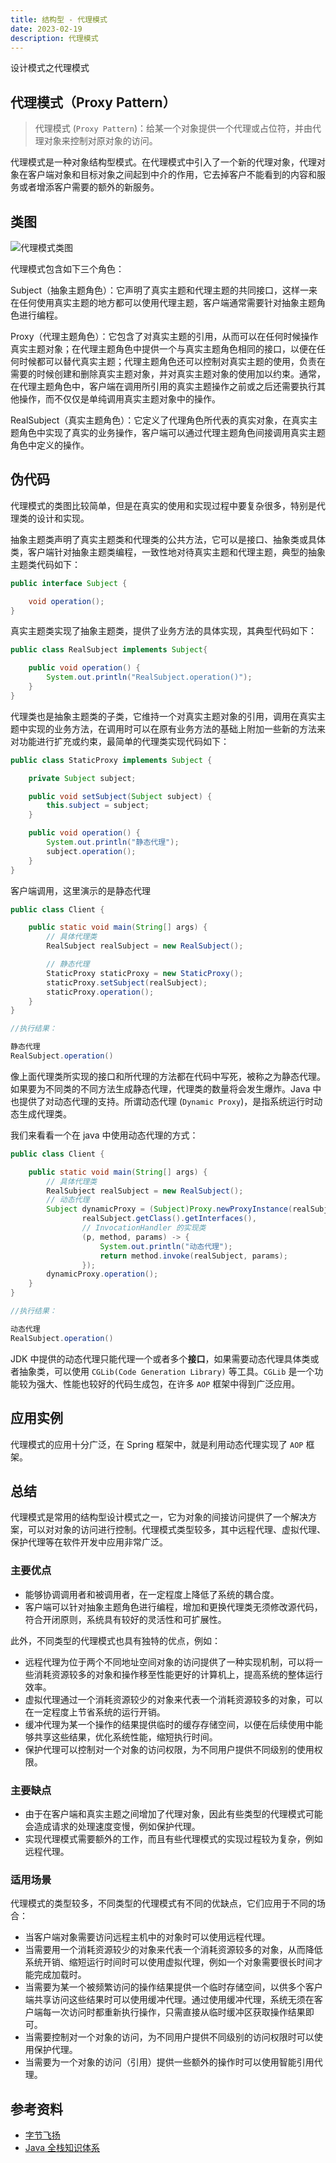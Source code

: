 ```yaml
---
title: 结构型 - 代理模式
date: 2023-02-19
description: 代理模式
---
```


设计模式之代理模式
<!-- more -->

## 代理模式（Proxy Pattern）

> 代理模式 (`Proxy Pattern`)：给某一个对象提供一个代理或占位符，并由代理对象来控制对原对象的访问。

代理模式是一种对象结构型模式。在代理模式中引入了一个新的代理对象，代理对象在客户端对象和目标对象之间起到中介的作用，它去掉客户不能看到的内容和服务或者增添客户需要的额外的新服务。

## 类图

![代理模式类图](https://cdn.jsdelivr.net/gh/AlexChen68/OSS@master/blog/advance/proxy_pattern.png)

代理模式包含如下三个角色：

Subject（抽象主题角色）：它声明了真实主题和代理主题的共同接口，这样一来在任何使用真实主题的地方都可以使用代理主题，客户端通常需要针对抽象主题角色进行编程。

Proxy（代理主题角色）：它包含了对真实主题的引用，从而可以在任何时候操作真实主题对象；在代理主题角色中提供一个与真实主题角色相同的接口，以便在任何时候都可以替代真实主题；代理主题角色还可以控制对真实主题的使用，负责在需要的时候创建和删除真实主题对象，并对真实主题对象的使用加以约束。通常，在代理主题角色中，客户端在调用所引用的真实主题操作之前或之后还需要执行其他操作，而不仅仅是单纯调用真实主题对象中的操作。

RealSubject（真实主题角色）：它定义了代理角色所代表的真实对象，在真实主题角色中实现了真实的业务操作，客户端可以通过代理主题角色间接调用真实主题角色中定义的操作。

## 伪代码

代理模式的类图比较简单，但是在真实的使用和实现过程中要复杂很多，特别是代理类的设计和实现。

抽象主题类声明了真实主题类和代理类的公共方法，它可以是接口、抽象类或具体类，客户端针对抽象主题类编程，一致性地对待真实主题和代理主题，典型的抽象主题类代码如下：

```java
public interface Subject {

    void operation();
}
```

真实主题类实现了抽象主题类，提供了业务方法的具体实现，其典型代码如下：

```java
public class RealSubject implements Subject{

    public void operation() {
        System.out.println("RealSubject.operation()");
    }
}
```

代理类也是抽象主题类的子类，它维持一个对真实主题对象的引用，调用在真实主题中实现的业务方法，在调用时可以在原有业务方法的基础上附加一些新的方法来对功能进行扩充或约束，最简单的代理类实现代码如下：

```java
public class StaticProxy implements Subject {

    private Subject subject;

    public void setSubject(Subject subject) {
        this.subject = subject;
    }

    public void operation() {
        System.out.println("静态代理");
        subject.operation();
    }
}
```

客户端调用，这里演示的是静态代理

```java
public class Client {

    public static void main(String[] args) {
        // 具体代理类
        RealSubject realSubject = new RealSubject();

        // 静态代理
        StaticProxy staticProxy = new StaticProxy();
        staticProxy.setSubject(realSubject);
        staticProxy.operation();
    }
}

//执行结果：

静态代理
RealSubject.operation()
```

像上面代理类所实现的接口和所代理的方法都在代码中写死，被称之为静态代理。如果要为不同类的不同方法生成静态代理，代理类的数量将会发生爆炸。Java 中也提供了对动态代理的支持。所谓动态代理 (`Dynamic Proxy`)，是指系统运行时动态生成代理类。

我们来看看一个在 java 中使用动态代理的方式：

```java
public class Client {

    public static void main(String[] args) {
        // 具体代理类
        RealSubject realSubject = new RealSubject();
        // 动态代理
        Subject dynamicProxy = (Subject)Proxy.newProxyInstance(realSubject.getClass().getClassLoader(),
                realSubject.getClass().getInterfaces(),
                // InvocationHandler 的实现类
                (p, method, params) -> {
                    System.out.println("动态代理");
                    return method.invoke(realSubject, params);
                });
        dynamicProxy.operation();
    }
}

//执行结果：

动态代理
RealSubject.operation()
```

JDK 中提供的动态代理只能代理一个或者多个**接口**，如果需要动态代理具体类或者抽象类，可以使用 `CGLib(Code Generation Library)` 等工具。`CGLib` 是一个功能较为强大、性能也较好的代码生成包，在许多 `AOP` 框架中得到广泛应用。

## 应用实例

代理模式的应用十分广泛，在 Spring 框架中，就是利用动态代理实现了 `AOP` 框架。

## 总结

代理模式是常用的结构型设计模式之一，它为对象的间接访问提供了一个解决方案，可以对对象的访问进行控制。代理模式类型较多，其中远程代理、虚拟代理、保护代理等在软件开发中应用非常广泛。

### 主要优点

- 能够协调调用者和被调用者，在一定程度上降低了系统的耦合度。
- 客户端可以针对抽象主题角色进行编程，增加和更换代理类无须修改源代码，符合开闭原则，系统具有较好的灵活性和可扩展性。

此外，不同类型的代理模式也具有独特的优点，例如：
- 远程代理为位于两个不同地址空间对象的访问提供了一种实现机制，可以将一些消耗资源较多的对象和操作移至性能更好的计算机上，提高系统的整体运行效率。
- 虚拟代理通过一个消耗资源较少的对象来代表一个消耗资源较多的对象，可以在一定程度上节省系统的运行开销。
- 缓冲代理为某一个操作的结果提供临时的缓存存储空间，以便在后续使用中能够共享这些结果，优化系统性能，缩短执行时间。
- 保护代理可以控制对一个对象的访问权限，为不同用户提供不同级别的使用权限。

### 主要缺点

- 由于在客户端和真实主题之间增加了代理对象，因此有些类型的代理模式可能会造成请求的处理速度变慢，例如保护代理。
- 实现代理模式需要额外的工作，而且有些代理模式的实现过程较为复杂，例如远程代理。

### 适用场景

代理模式的类型较多，不同类型的代理模式有不同的优缺点，它们应用于不同的场合：

- 当客户端对象需要访问远程主机中的对象时可以使用远程代理。
- 当需要用一个消耗资源较少的对象来代表一个消耗资源较多的对象，从而降低系统开销、缩短运行时间时可以使用虚拟代理，例如一个对象需要很长时间才能完成加载时。
- 当需要为某一个被频繁访问的操作结果提供一个临时存储空间，以供多个客户端共享访问这些结果时可以使用缓冲代理。通过使用缓冲代理，系统无须在客户端每一次访问时都重新执行操作，只需直接从临时缓冲区获取操作结果即可。
- 当需要控制对一个对象的访问，为不同用户提供不同级别的访问权限时可以使用保护代理。
- 当需要为一个对象的访问（引用）提供一些额外的操作时可以使用智能引用代理。

## 参考资料

- [字节飞扬](https://bytesfly.github.io/blog/#/DesignPattern/proxy-pattern)
- [Java 全栈知识体系](https://pdai.tech/md/dev-spec/pattern/14_proxy.html)